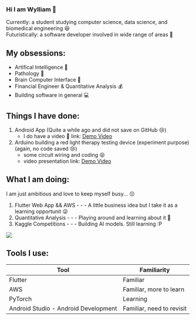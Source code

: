 ### Hi I am Wylliam 🍪

Currently: a student studying computer science, data science, and biomedical engineering 😆  
Futuristically: a software developer involved in wide range of areas 🤣 

## My obsessions:
- Artifical Intelligence 🤖
- Pathology 🦠
- Brain Computer Interface 🧬
- Financial Engineer & Quantitative Analysis 💰
- Building software in general 💻

## Things I have done:
1. Android App (Quite a while ago and did not save on GitHub 😢)
      - I do have a video 🤭 link: [Demo Video](https://youtu.be/1h5AN02Lfs4)
2. Arduino building a red light therapy testing device (experiment purpose) (again, no code saved 😢)
      - some circuit wiring and coding 😝
      - video presentation link: [Demo Video](https://drive.google.com/file/d/1HKBMXxRPRHany2UjMTYETK4QKEFj6E00/view?usp=share_link)

## What I am doing:
I am just ambitious and love to keep myself busy... 😗

1. Flutter Web App && AWS - - - A little business idea but I take it as a learning opportunit 😜
2. Quantitative Analysis - - - Playing around and learning about it 🤭
3. Kaggle Competitions - - - Building AI models. Still learning :P

![](https://media.giphy.com/media/v1.Y2lkPTc5MGI3NjExMzhxOTN5bXg4dW4ya3Foa2k2eG9xbjYxazRqYXJxaTMybjljcjNxcSZlcD12MV9pbnRlcm5hbF9naWZfYnlfaWQmY3Q9Zw/26u4aK890tzngrA3K/giphy.gif)


## Tools I use:

| Tool                          | Familiarity |
| ----------------------------- | ------------------ |
| [](https://www.google.com/url?sa=i&url=https%3A%2F%2Ficonscout.com%2Ficon%2Fflutter-2038877&psig=AOvVaw1h0okFY1jJMlPAoTgMnepk&ust=1691340393884000&source=images&cd=vfe&opi=89978449&ved=0CBAQjRxqFwoTCNC29oz8xYADFQAAAAAdAAAAABAE) Flutter  | Familiar  |
| [](https://www.google.com/url?sa=i&url=https%3A%2F%2Ficonscout.com%2Ficons%2Faws&psig=AOvVaw0CBEfaldA547axSQGq0Ibm&ust=1691340431941000&source=images&cd=vfe&opi=89978449&ved=0CBAQjRxqFwoTCICy5p78xYADFQAAAAAdAAAAABAE) AWS  | Familiar, more to learn  |
| []([https://www.google.com/url?sa=i&url=https%3A%2F%2Ficonscout.com%2Ficons%2Faws&psig=AOvVaw0CBEfaldA547axSQGq0Ibm&ust=1691340431941000&source=images&cd=vfe&opi=89978449&ved=0CBAQjRxqFwoTCICy5p78xYADFQAAAAAdAAAAABAE](https://www.google.com/url?sa=i&url=https%3A%2F%2Fcommons.wikimedia.org%2Fwiki%2FFile%3APyTorch_logo_icon.svg&psig=AOvVaw3ZxTA4MKZU95f7rSWnhgHQ&ust=1691340503811000&source=images&cd=vfe&opi=89978449&ved=0CBAQjRxqFwoTCMi_xMH8xYADFQAAAAAdAAAAABAE)) PyTorch  | Learning  |
| []([https://www.google.com/url?sa=i&url=https%3A%2F%2Ficonscout.com%2Ficons%2Faws&psig=AOvVaw0CBEfaldA547axSQGq0Ibm&ust=1691340431941000&source=images&cd=vfe&opi=89978449&ved=0CBAQjRxqFwoTCICy5p78xYADFQAAAAAdAAAAABAE](https://www.google.com/imgres?imgurl=https%3A%2F%2Fdeveloper.android.com%2Fstatic%2Fstudio%2Fimages%2Fnew-studio-logo-1.png&tbnid=XpjBGmO30cgs_M&vet=12ahUKEwiDwa-n_cWAAxXUCFkFHcPRBAAQMygGegUIARD7AQ..i&imgrefurl=https%3A%2F%2Fdeveloper.android.com%2Fstudio&docid=IQ6zoTWbfvbYwM&w=371&h=370&q=android%20studio%20icon&client=safari&ved=2ahUKEwiDwa-n_cWAAxXUCFkFHcPRBAAQMygGegUIARD7AQ)) Android Studio - Android Development  | Familiar, need to revisit  |

<!--
**WyllCCLIAM/WyllCCLIAM** is a ✨ _special_ ✨ repository because its `README.md` (this file) appears on your GitHub profile.

Here are some ideas to get you started:

- 🔭 I’m currently working on ...
- 🌱 I’m currently learning ...
- 👯 I’m looking to collaborate on ...
- 🤔 I’m looking for help with ...
- 💬 Ask me about ...
- 📫 How to reach me: ...
- 😄 Pronouns: ...
- ⚡ Fun fact: ...
-->
